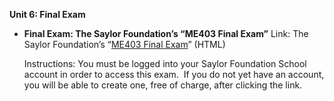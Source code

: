 **Unit 6: Final Exam** <span id="6"></span> 
-   **Final Exam: The Saylor Foundation’s “ME403 Final Exam”**
    Link: The Saylor Foundation’s “[ME403 Final
    Exam](http://school.saylor.org/mod/quiz/view.php?id=1008)” (HTML)  
      
     Instructions: You must be logged into your Saylor Foundation School
    account in order to access this exam.  If you do not yet have an
    account, you will be able to create one, free of charge, after
    clicking the link.


